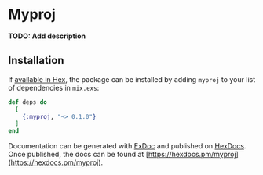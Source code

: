 # Myproj

**TODO: Add description**

## Installation

If [available in Hex](https://hex.pm/docs/publish), the package can be installed
by adding `myproj` to your list of dependencies in `mix.exs`:

```elixir
def deps do
  [
    {:myproj, "~> 0.1.0"}
  ]
end
```

Documentation can be generated with [ExDoc](https://github.com/elixir-lang/ex_doc)
and published on [HexDocs](https://hexdocs.pm). Once published, the docs can
be found at [https://hexdocs.pm/myproj](https://hexdocs.pm/myproj).

